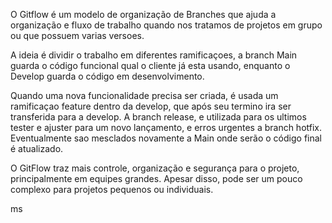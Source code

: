 O Gitflow é um modelo de organização de Branches que ajuda a organização e fluxo de trabalho quando nos tratamos de projetos em grupo ou que possuem varias versoes.

A ideia é dividir o trabalho em diferentes ramificaçoes, a branch Main guarda o código funcional qual o cliente já esta usando, enquanto o Develop guarda o 
código em desenvolvimento.

Quando uma nova funcionalidade precisa ser criada, é usada um ramificaçao feature dentro da develop, que após seu termino ira ser transferida
para a develop. A branch release, e utilizada para os ultimos tester e ajuster para um novo lançamento, e erros urgentes 
a branch hotfix. Eventualmente sao mesclados novamente a Main onde serão o código final é atualizado.

O GitFlow traz mais controle, organização e segurança para o projeto, principalmente em equipes grandes. Apesar disso, pode ser um pouco complexo para projetos pequenos ou individuais.

ms
